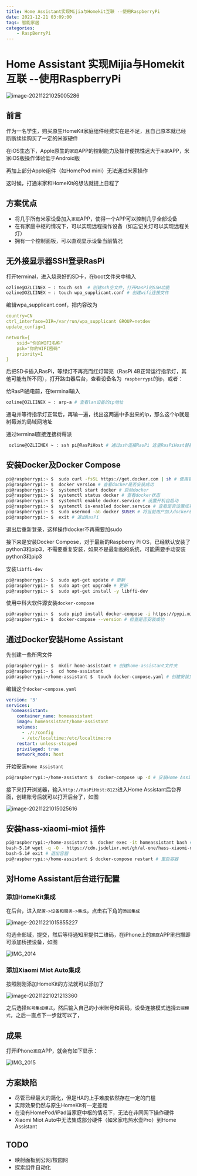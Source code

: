 ```yaml
---
title: Home Assistant实现Mijia与Homekit互联 --使用RaspberryPi
date: 2021-12-21 03:09:00
tags: 智能家居
categories:
	- RaspBerryPi
---
```

# Home Assistant 实现Mijia与Homekit互联 --使用RaspberryPi

![image-20211221025005286](https://files.ozline.icu/images/blog/HA/HA_05.png)

## 前言

作为一名学生，购买原生HomeKit家庭组件经费实在是不足，且自己原本就已经断断续续购买了一定的米家硬件

在iOS生态下，Apple原生的`家庭`APP的控制能力及操作便携性远大于`米家`APP，米家iOS版操作体验低于Android版

再加上部分Apple组件（如HomePod mini）无法通过米家操作

这时候，打通米家和HomeKit的想法就提上日程了

## 方案优点

- 将几乎所有米家设备加入`家庭`APP，使得一个APP可以控制几乎全部设备
- 在有家庭中枢的情况下，可以实现远程操作设备（如忘记关灯可以实现远程关灯）
- 拥有一个控制面板，可以直观显示设备当前情况

## 无外接显示器SSH登录RasPi

打开terminal，进入烧录好的SD卡，在boot文件夹中输入

```bash
ozline@OZLIINEX ~ : touch ssh  # 创建ssh空文件，打开RasPi的SSH功能
ozline@OZLIINEX ~ : touch wpa_supplicant.conf # 创建wifi连接文件
```

编辑wpa_supplicant.conf，把内容改为

```yaml
country=CN
ctrl_interface=DIR=/var/run/wpa_supplicant GROUP=netdev
update_config=1

network={
	ssid="你的WIFI名称"
	psk="你的WIFI密码"
	priority=1
}
```

后把SD卡插入RasPi，等绿灯不再亮而红灯常亮（RasPi 4B正常运行指示灯，其他可能有所不同），打开路由器后台，查看设备名为` raspberrypi`的ip，或者：

给RasPi通电前，在terminal输入

```bash
ozline@OZLIINEX ~ : arp-a # 查看lan设备的ip地址
```

通电并等待指示灯正常后，再输一遍，找出这两遍中多出来的ip，那么这个ip就是树莓派的局域网地址

通过terminal直接连接树莓派

```bash
 ozline@OZLIINEX ~ : ssh pi@RasPiHost # 通过ssh连接RasPi 这里RasPiHost替换为你的树莓派本地ip地址
```

## 安装Docker及Docker Compose

```bash
pi@raspberrypi:~ $  sudo curl -fsSL https://get.docker.com | sh # 使用官方脚本安装Docker
pi@raspberrypi:~ $  docker version # 查看docker是否安装成功
pi@raspberrypi:~ $  systemctl start docker # 启动docker
pi@raspberrypi:~ $  systemctl status docker # 查看docker状态
pi@raspberrypi:~ $  systemctl enable docker.service # 设置开机自启动
pi@raspberrypi:~ $  systemctl is-enabled docker.service # 查看是否设置成功
pi@raspberrypi:~ $  sudo usermod -aG docker $USER # 将当前用户加入docker组
pi@raspberrypi:~ $  exit # 退出RasPi
```

退出后重新登录，这样操作docker不再需要加sudo

接下来是安装Docker Compose，对于最新的Raspberry Pi OS，已经默认安装了python3和pip3，不需要重复安装，如果不是最新版的系统，可能需要手动安装python3和pip3

安装`libffi-dev`

```bash
pi@raspberrypi:~ $  sudo apt-get update # 更新
pi@raspberrypi:~ $  sudo apt-get upgrade # 更新
pi@raspberrypi:~ $  sudo apt-get install -y libffi-dev
```

使用中科大软件源安装`docker-compose`

```bash
pi@raspberrypi:~ $  sudo pip3 install docker-compose -i https://pypi.mirrors.ustc.edu.cn/simple/  --trusted-host  pypi.mirrors.ustc.edu.cn
pi@raspberrypi:~ $  docker-compose --version # 检查是否安装成功
```

## 通过Docker安装Home Assistant

先创建一些所需文件

```bash
pi@raspberrypi:~ $  mkdir home-assistant # 创建home-assistant文件夹
pi@raspberrypi:~ $  cd home-assistant
pi@raspberrypi:~/home-assistant $  touch docker-compose.yaml # 创建安装文件
```

编辑这个`docker-compose.yaml`

```yaml
version: '3'
services:
  homeassistant:
    container_name: homeassistant
    image: homeassistant/home-assistant
    volumes:
      - ./:/config
      - /etc/localtime:/etc/localtime:ro
    restart: unless-stopped
    privileged: true
    network_mode: host
```

开始安装`Home Assistant`

```bash
pi@raspberrypi:~/home-assistant $  docker-compose up -d	# 安装Home Assistant
```

接下来打开浏览器，输入`http://RasPiHost:8123`进入Home Assistant后台界面，创建账号后就可以打开后台了，如图

![image-20211221015025616](https://files.ozline.icu/images/blog/HA/HA_01.png)

## 安装hass-xiaomi-miot 插件

```bash
pi@raspberrypi:~/home-assistant $  docker exec -it homeassistant bash # 进入容器
bash-5.1# wget -q -O - https://cdn.jsdelivr.net/gh/al-one/hass-xiaomi-miot/install.sh | HUB_DOMAIN=hub.fastgit.org bash - # 安装插件
bash-5.1# exit # 退出容器
pi@raspberrypi:~/home-assistant $ docker-compose restart # 重启容器
```



## 对Home Assistant后台进行配置

### 添加HomeKit集成

在后台，进入`配置->设备和服务->集成`，点击右下角的`添加集成`

![image-20211221015855227](https://files.ozline.icu/images/blog/HA/HA_02.png)

勾选全部域，提交，然后等待通知里提供二维码，在iPhone上的`家庭`APP里扫描即可添加桥接设备，如图

![IMG_2014](https://files.ozline.icu/images/blog/HA/HA_03.png)

### 添加Xiaomi Miot Auto集成

按照刚刚添加HomeKit的方法就可以添加了

![image-20211221021213360](https://files.ozline.icu/images/blog/HA/HA_04.png)

之后选择`账号集成模式`，然后输入自己的小米账号和密码，设备连接模式选择`云端模式`，之后一直点下一步就可以了，

## 成果

打开iPhone`家庭`APP，就会有如下显示：

![IMG_2015](https://files.ozline.icu/images/blog/HA/HA_06.png)

## 方案缺陷

- 尽管已经最大的简化，但是HA的上手难度依然存在一定的门槛
- 实际效果仍然与原生HomeKit有一定差距
- 在没有HomePod/iPad当家庭中枢的情况下，无法在非同网下操作硬件
- Xiaomi Miot Auto中无法集成部分硬件（如米家电热水壶Pro）到Home Assistant

## TODO

- 映射面板到公网/校园网
- 探索组件自动化